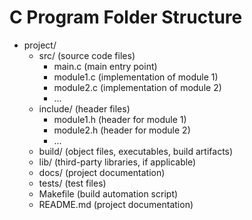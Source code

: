 # C Program Folder Structure

- project/
  - src/           (source code files)
    - main.c       (main entry point)
    - module1.c    (implementation of module 1)
    - module2.c    (implementation of module 2)
    - ...
  - include/       (header files)
    - module1.h    (header for module 1)
    - module2.h    (header for module 2)
    - ...
  - build/         (object files, executables, build artifacts)
  - lib/           (third-party libraries, if applicable)
  - docs/          (project documentation)
  - tests/         (test files)
  - Makefile       (build automation script)
  - README.md      (project documentation)
